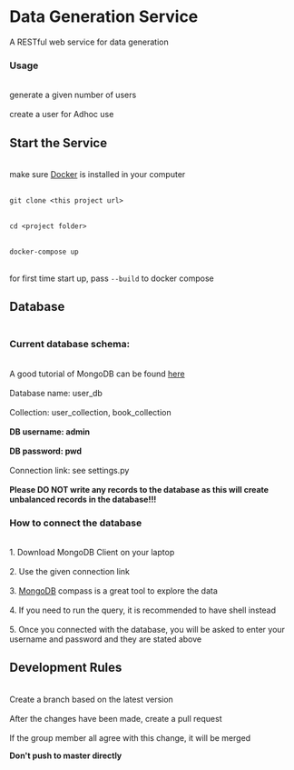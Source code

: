 # Data Generation Service

A RESTful web service for data generation

### Usage
<br>generate a given number of users</br>
<br>create a user for Adhoc use </br>

## Start the Service
<br>make sure [Docker](https://docs.docker.com/docker-for-windows/install/) is installed in your computer</br>

<br>`git clone <this project url>` </br>

<br>`cd <project folder>`</br>

<br>`docker-compose up`</br>

<br> for first time start up, pass `--build` to docker compose </br>

## Database
### <br>Current database schema: </br>
<br>A good tutorial of MongoDB can be found [here](https://www.tutorialspoint.com/mongodb/index.htm)</br>
<br>Database name: user_db</br>
<br>Collection: user_collection, book_collection</br>
<br>**DB username: admin**</br>
<br>**DB password: pwd**</br>
<br>Connection link: see settings.py</br>
<br>**Please DO NOT write any records to the database as this will create unbalanced records in the database!!!**</br>

### How to connect the database
<br>1. Download MongoDB Client on your laptop</br>
<br>2. Use the given connection link</br>
<br>3. [MongoDB](https://www.mongodb.com/download-center/compass) compass is a great tool to explore the data</br>
<br>4. If you need to run the query, it is recommended to have shell instead </br>
<br>5. Once you connected with the database, you will be asked to enter your username and password and they are stated above</br>

## Development Rules

<br>Create a branch based on the latest version</br>
<br>After the changes have been made, create a pull request</br>
<br>If the group member all agree with this change, it will be merged</br>

**Don't push to master directly** 
